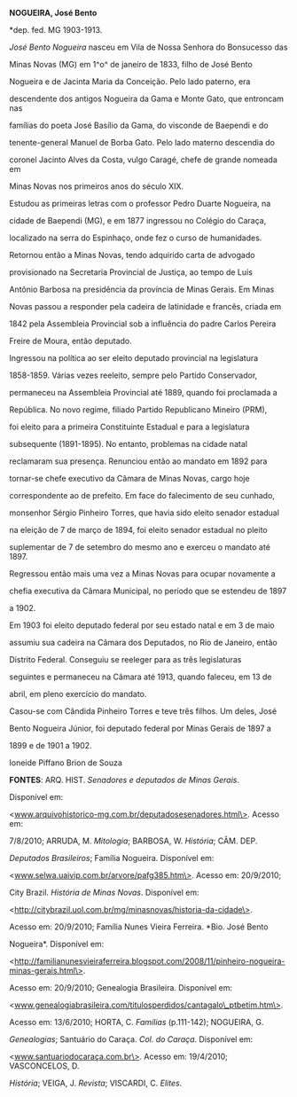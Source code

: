 **NOGUEIRA, José Bento**



\*dep. fed. MG 1903-1913.



*José Bento Nogueira* nasceu em Vila de Nossa Senhora do Bonsucesso das

Minas Novas (MG) em 1^o^ de janeiro de 1833, filho de José Bento

Nogueira e de Jacinta Maria da Conceição. Pelo lado paterno, era

descendente dos antigos Nogueira da Gama e Monte Gato, que entroncam nas

famílias do poeta José Basílio da Gama, do visconde de Baependi e do

tenente-general Manuel de Borba Gato. Pelo lado materno descendia do

coronel Jacinto Alves da Costa, vulgo Caragé, chefe de grande nomeada em

Minas Novas nos primeiros anos do século XIX.



Estudou as primeiras letras com o professor Pedro Duarte Nogueira, na

cidade de Baependi (MG), e em 1877 ingressou no Colégio do Caraça,

localizado na serra do Espinhaço, onde fez o curso de humanidades.

Retornou então a Minas Novas, tendo adquirido carta de advogado

provisionado na Secretaria Provincial de Justiça, ao tempo de Luís

Antônio Barbosa na presidência da província de Minas Gerais. Em Minas

Novas passou a responder pela cadeira de latinidade e francês, criada em

1842 pela Assembleia Provincial sob a influência do padre Carlos Pereira

Freire de Moura, então deputado.



Ingressou na política ao ser eleito deputado provincial na legislatura

1858-1859. Várias vezes reeleito, sempre pelo Partido Conservador,

permaneceu na Assembleia Provincial até 1889, quando foi proclamada a

República. No novo regime, filiado Partido Republicano Mineiro (PRM),

foi eleito para a primeira Constituinte Estadual e para a legislatura

subsequente (1891-1895). No entanto, problemas na cidade natal

reclamaram sua presença. Renunciou então ao mandato em 1892 para

tornar-se chefe executivo da Câmara de Minas Novas, cargo hoje

correspondente ao de prefeito. Em face do falecimento de seu cunhado,

monsenhor Sérgio Pinheiro Torres, que havia sido eleito senador estadual

na eleição de 7 de março de 1894, foi eleito senador estadual no pleito

suplementar de 7 de setembro do mesmo ano e exerceu o mandato até 1897.

Regressou então mais uma vez a Minas Novas para ocupar novamente a

chefia executiva da Câmara Municipal, no período que se estendeu de 1897

a 1902.



Em 1903 foi eleito deputado federal por seu estado natal e em 3 de maio

assumiu sua cadeira na Câmara dos Deputados, no Rio de Janeiro, então

Distrito Federal. Conseguiu se reeleger para as três legislaturas

seguintes e permaneceu na Câmara até 1913, quando faleceu, em 13 de

abril, em pleno exercício do mandato.



Casou-se com Cândida Pinheiro Torres e teve três filhos. Um deles, José

Bento Nogueira Júnior, foi deputado federal por Minas Gerais de 1897 a

1899 e de 1901 a 1902.



Ioneide Piffano Brion de Souza



**FONTES**: ARQ. HIST. *Senadores e deputados de Minas Gerais*.

Disponível em:

\<www.arquivohistorico-mg.com.br/deputadosesenadores.html\>. Acesso em:

7/8/2010; ARRUDA, M. *Mitologia*; BARBOSA, W. *História*; CÂM. DEP.

*Deputados Brasileiros*; Família Nogueira. Disponível em:

\<www.selwa.uaivip.com.br/arvore/pafg385.htm\>. Acesso em: 20/9/2010;

City Brazil. *História de Minas Novas*. Disponível em:

\<http://citybrazil.uol.com.br/mg/minasnovas/historia-da-cidade\>.

Acesso em: 20/9/2010; Família Nunes Vieira Ferreira. *Bio. José Bento

Nogueira*. Disponível em:

\<http://familianunesvieiraferreira.blogspot.com/2008/11/pinheiro-nogueira-minas-gerais.html\>.

Acesso em: 20/9/2010; Genealogia Brasileira. Disponível em:

\<www.genealogiabrasileira.com/titulosperdidos/cantagalo\_ptbetim.htm\>.

Acesso em: 13/6/2010; HORTA, C. *Famílias* (p.111-142); NOGUEIRA, G.

*Genealogias*; Santuário do Caraça. *Col. do Caraça*. Disponível em:

\<www.santuariodocaraça.com.br\>. Acesso em: 19/4/2010; VASCONCELOS, D.

*História*; VEIGA, J. *Revista*; VISCARDI, C. *Elites*.

